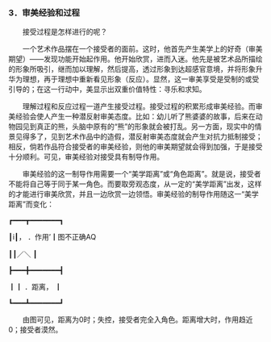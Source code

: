 ### 3．审美经验和过程

&emsp;&emsp;接受过程是怎样进行的呢？

&emsp;&emsp;一个艺术作品摆在一个接受者的面前。这时，他首先产生美学上的好奇（审美期望）——发现功能开始起作用。他开始欣赏，进而入迷。他先是被艺术品所描绘的形象所吸引，继而加以理解，然后提高，透过形象到达超感官意境，并将形象升华为理想，再于理想中重新看见形象（反应）。显然，这一审美享受是受制的或受引导的；在这一行动中，美显示出双重价值特性：寻乐和求知。

&emsp;&emsp;理解过程和反应过程一道产生接受过程。接受过程的积累形成审美经验。而审美经验会使人产生一种潜反射审美态度。比如：幼儿听了熊婆婆的故事，后来在动物园见到真正的熊，头脑中原有的“熊”的形象就会被打乱。另一方面，现实中的情景见得多了，见到艺术作品中的造假，潜反射审美态度就会产生对抗力抵制接受；相反，倘若作品符合接受者的审美经验，则他的审美期望就会得到加强，于是接受十分顺利。可见，审美经验对接受具有制导作用。

&emsp;&emsp;审美经验的这一制导作用需要一个“美学距离”或“角色距离”。就是说，接受者不能将自己等于同于某一角色。而要取旁观态度，从一定的“美学距离”出发，这样的才能进行审美欣赏，并且一边欣赏一边领悟。审美经验的制导作用随这一“美学距离”而变化：

┏━━━┳━━━━━━━┓

┃i┃，  ．作用’┃图不正确AQ

┃┃／＼          ┃

┣━━━╋━━━━━━━┫

┃┃    ．距离，  ┃

┗━━━┻━━━━━━━┛

&emsp;&emsp;由图可见，距离为0时；失控，接受者完全入角色。距离增大时，作用趋近0；接受者漠然。